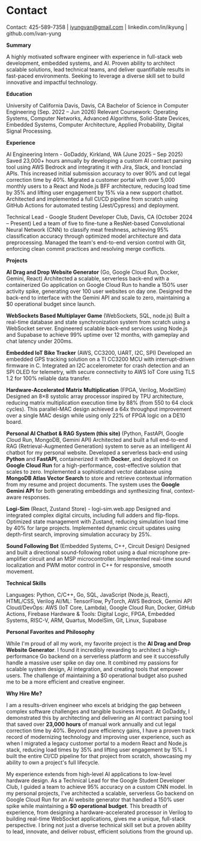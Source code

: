 # Contact

Contact: 425-589-7358 | iyungvan@gmail.com | linkedin.com/in/ikyung | github.com/ivan-yung

**Summary**

A highly motivated software engineer with experience in full-stack web development, embedded systems, and AI. Proven ability to architect scalable solutions, lead technical teams, and deliver quantifiable results in fast-paced environments. Seeking to leverage a diverse skill set to build innovative and impactful technology.

**Education**

University of California Davis, Davis, CA
Bachelor of Science in Computer Engineering (Sep. 2022 – Jun 2026)
Relevant Coursework: Operating Systems, Computer Networks, Advanced Algorithms, Solid-State Devices, Embedded Systems, Computer Architecture, Applied Probability, Digital Signal Processing.

**Experience**

AI Engineering Intern - GoDaddy, Kirkland, WA (June 2025 – Sep 2025)
Saved 23,000+ hours annually by developing a custom AI contract parsing tool using AWS Bedrock and integrating it with Jira, Slack, and Ironclad APIs. This increased initial submission accuracy to over 90% and cut legal correction time by 40%. Migrated a customer portal with over 5,000 monthly users to a React and Node.js BFF architecture, reducing load time by 35% and lifting user engagement by 15% via a new support chatbot. Architected and implemented a full CI/CD pipeline from scratch using GitHub Actions for automated testing (Jest/Cypress) and deployment.

Technical Lead - Google Student Developer Club, Davis, CA (October 2024 – Present)
Led a team of five to fine-tune a ResNet-based Convolutional Neural Network (CNN) to classify meat freshness, achieving 95% classification accuracy through optimized model architecture and data preprocessing. Managed the team's end-to-end version control with Git, enforcing clean commit practices and resolving merge conflicts.

**Projects**

**AI Drag and Drop Website Generator** (Go, Google Cloud Run, Docker, Gemini, React)
Architected a scalable, serverless back-end with a containerized Go application on Google Cloud Run to handle a 150% user activity spike, generating over 100 user websites on day one. Designed the back-end to interface with the Gemini API and scale to zero, maintaining a $0 operational budget since launch.

**WebSockets Based Multiplayer Game** (WebSockets, SQL, node.js)
Built a real-time database and state synchronization system from scratch using a WebSocket server. Engineered scalable back-end services using Node.js and Supabase to achieve 99% uptime over 12 months, with gameplay and chat latency under 200ms.

**Embedded IoT Bike Tracker** (AWS, CC3200, UART, I2C, SPI)
Developed an embedded GPS tracking solution on a TI CC3200 MCU with interrupt-driven firmware in C. Integrated an I2C accelerometer for crash detection and an SPI OLED for telemetry, with secure connectivity to AWS IoT Core using TLS 1.2 for 100% reliable data transfer.

**Hardware-Accelerated Matrix Multiplication** (FPGA, Verilog, ModelSim)
Designed an 8×8 systolic array processor inspired by TPU architecture, reducing matrix multiplication execution time by 88% (from 550 to 64 clock cycles). This parallel-MAC design achieved a 64x throughput improvement over a single MAC design while using only 22% of FPGA logic on a DE10 board.

**Personal AI Chatbot & RAG System (this site)** (Python, FastAPI, Google Cloud Run, MongoDB, Gemini API)
Architected and built a full end-to-end RAG (Retrieval-Augmented Generation) system to serve as an intelligent AI chatbot for my personal website. Developed a serverless back-end using **Python** and **FastAPI**, containerized it with **Docker**, and deployed it on **Google Cloud Run** for a high-performance, cost-effective solution that scales to zero. Implemented a sophisticated vector database using **MongoDB Atlas Vector Search** to store and retrieve contextual information from my resume and project documents. The system uses the **Google Gemini API** for both generating embeddings and synthesizing final, context-aware responses.

**Logi-Sim** (React, Zustand Store) - logi-sim.web.app
Designed and integrated complex digital circuits, including full adders and flip-flops. Optimized state management with Zustand, reducing simulation load time by 40% for large projects. Implemented dynamic circuit updates using depth-first search, improving simulation accuracy by 25%.

**Sound Following Bot** (Embedded Systems, C++, Circuit Design)
Designed and built a directional sound-following robot using a dual microphone pre-amplifier circuit and an MSP microcontroller. Implemented real-time sound localization and PWM motor control in C++ for responsive, smooth movement.

**Technical Skills**

Languages: Python, C/C++, Go, SQL, JavaScript (Node.js, React), HTML/CSS, Verilog
AI/ML: TensorFlow, PyTorch, AWS Bedrock, Gemini API
Cloud/DevOps: AWS (IoT Core, Lambda), Google Cloud Run, Docker, GitHub Actions, Firebase
Hardware & Tools: Digital Logic, FPGA, Embedded Systems, RISC-V, ARM, Quartus, ModelSim, Git, Linux, Supabase

**Personal Favorites and Philosophy**

While I'm proud of all my work, my favorite project is the **AI Drag and Drop Website Generator**. I found it incredibly rewarding to architect a high-performance Go backend on a serverless platform and see it successfully handle a massive user spike on day one. It combined my passions for scalable system design, AI integration, and creating tools that empower users. The challenge of maintaining a $0 operational budget also pushed me to be a more efficient and creative engineer.

**Why Hire Me?**

I am a results-driven engineer who excels at bridging the gap between complex software challenges and tangible business impact. At GoDaddy, I demonstrated this by architecting and delivering an AI contract parsing tool that saved over **23,000 hours** of manual work annually and cut legal correction time by 40%. Beyond pure efficiency gains, I have a proven track record of modernizing technology and improving user experience, such as when I migrated a legacy customer portal to a modern React and Node.js stack, reducing load times by 35% and lifting user engagement by 15%. I built the entire CI/CD pipeline for that project from scratch, showcasing my ability to own a project's full lifecycle.

My experience extends from high-level AI applications to low-level hardware design. As a Technical Lead for the Google Student Developer Club, I guided a team to achieve 95% accuracy on a custom CNN model. In my personal projects, I've architected a scalable, serverless Go backend on Google Cloud Run for an AI website generator that handled a 150% user spike while maintaining a **$0 operational budget**. This breadth of experience, from designing a hardware-accelerated processor in Verilog to building real-time WebSocket applications, gives me a unique, full-stack perspective. I bring not just a diverse technical skill set but a proven ability to lead, innovate, and deliver robust, efficient solutions from the ground up.
